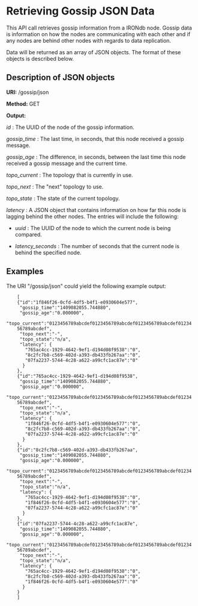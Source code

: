 # Retrieving Gossip JSON Data

This API call retrieves gossip information from a IRONdb node. Gossip data is information on how the nodes are communicating with each other and if any nodes are behind other nodes with regards to data replication.

Data will be returned as an array of JSON objects. The format of these objects is described below.

## Description of JSON objects

**URI:**    /gossip/json

**Method:**   GET

**Output:**  

*id* :   The UUID of the node of the gossip information.

*gossip_time* :   The last time, in seconds, that this node received a gossip message.

*gossip_age* :   The difference, in seconds, between the last time this node
        received a gossip message and the current time.

*topo_current* :   The topology that is currently in use.

*topo_next* :   The "next" topology to use.

*topo_state* :   The state of the current topology.

 *latency* :   A JSON object that contains information on how far this node is lagging behind the other nodes. The entries will include the following:

* *uuid* :   The UUID of the node to which the current node is being compared.

* *latency\_seconds* :   The number of seconds that the current node is behind the specified node.

## Examples

The URI "/gossip/json" could yield the following example output:

```
    [
    {"id":"1f846f26-0cfd-4df5-b4f1-e0930604e577",
     "gossip_time":"1409082055.744880",
     "gossip_age":"0.000000",
     "topo_current":"0123456789abcdef0123456789abcdef0123456789abcdef01234
    56789abcdef",
     "topo_next":"-",
     "topo_state":"n/a",
     "latency": {
       "765ac4cc-1929-4642-9ef1-d194d08f9538":"0",
       "8c2fc7b8-c569-402d-a393-db433fb267aa":"0",
       "07fa2237-5744-4c28-a622-a99cfc1ac87e":"0"
      }
    },
    {"id":"765ac4cc-1929-4642-9ef1-d194d08f9538",
     "gossip_time":"1409082055.744880",
     "gossip_age":"0.000000",
     "topo_current":"0123456789abcdef0123456789abcdef0123456789abcdef01234
    56789abcdef",
     "topo_next":"-",
     "topo_state":"n/a",
     "latency": {
       "1f846f26-0cfd-4df5-b4f1-e0930604e577":"0",
       "8c2fc7b8-c569-402d-a393-db433fb267aa":"0",
       "07fa2237-5744-4c28-a622-a99cfc1ac87e":"0"
      }
    },
    {"id":"8c2fc7b8-c569-402d-a393-db433fb267aa",
     "gossip_time":"1409082055.744880",
     "gossip_age":"0.000000",
     "topo_current":"0123456789abcdef0123456789abcdef0123456789abcdef01234
    56789abcdef",
     "topo_next":"-",
     "topo_state":"n/a",
     "latency": {
       "765ac4cc-1929-4642-9ef1-d194d08f9538":"0",
       "1f846f26-0cfd-4df5-b4f1-e0930604e577":"0",
       "07fa2237-5744-4c28-a622-a99cfc1ac87e":"0"
      }
    },
    {"id":"07fa2237-5744-4c28-a622-a99cfc1ac87e",
     "gossip_time":"1409082055.744880",
     "gossip_age":"0.000000",
     "topo_current":"0123456789abcdef0123456789abcdef0123456789abcdef01234
    56789abcdef",
     "topo_next":"-",
     "topo_state":"n/a",
     "latency": {
       "765ac4cc-1929-4642-9ef1-d194d08f9538":"0",
       "8c2fc7b8-c569-402d-a393-db433fb267aa":"0",
       "1f846f26-0cfd-4df5-b4f1-e0930604e577":"0"
      }
    }
    ]
```
